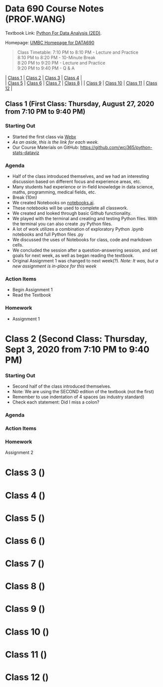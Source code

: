 # Data 690 Course Notes (PROF.WANG)

Textbook Link:
[Python For Data Analysis (2ED)](https://www.programmer-books.com/wp-content/uploads/2019/04/Python-for-Data-Analysis-2nd-Edition.pdf).

Homepage:
[UMBC Homepage for DATA690](https://blackboard.umbc.edu/ultra/courses/_58304_1/cl/outline)

> Class Timetable:
> 7:10 PM to 8:10 PM - Lecture and Practice  
> 8:10 PM to 8:20 PM - 10-Minute Break  
> 8:20 PM to 9:20 PM - Lecture and Practice  
> 9:20 PM to 9:40 PM - Q & A  

| [Class 1](#class-1) | [Class 2](#class-2) | [Class 3](#class-3) | [Class 4](#class-4) |  
| [Class 5](#class-5) | [Class 6](#class-6) | [Class 7](#class-7) | [Class 8](#class-8) |
| [Class 9](#class-9) | [Class 10](#class-10) | [Class 11](#class-7) | [Class 12](#class-12) |
<a name="class-1"></a>
## Class 1 (First Class: Thursday, August 27, 2020 from 7:10 PM to 9:40 PM)
### Starting Out
- Started the first class via [Webx](https://umbc.webex.com/meet/jaywang)
- *As an aside, this is the link for each week.*
- Our Course Materials on GitHub:  https://github.com/wcj365/python-stats-dataviz

### Agenda
- Half of the class introduced themselves, and we had an interesting discussion based on different focus and experience areas, etc.
- Many students had experience or in-field knowledge in data science, maths, programming, medical fields, etc.
- Break (10m)
- We created Notebooks on [notebooks.ai](http://www.notebooks.ai).
- These notebooks will be used to complete all classwork.
- We created and looked through basic Github functionality.
- We played with the terminal and creating and testing Python files. With the terminal you can also create .py Python files.
- A lot of work utilizes a combination of exploratory Python .ipynb notebooks and full Python files .py
- We discussed the uses of Notebooks for class, code and markdown cells.
- We concluded the session after a question-answering session, and set goals for next week, as well as began reading the textbook.
- Original Assignment 1 was changed to next week(?). *Note: It was, but a new assignment is in-place for this week*

### Action Items
- Begin Assignment 1
- Read the Textbook

### Homework
- Assignment 1

<a name="class-2"></a>
# Class 2 (Second Class: Thursday, Sept 3, 2020 from 7:10 PM to 9:40 PM)
### Starting Out
- Second half of the class introduced themselves. 
- Note: We are using the SECOND edition of the textbook (not the first)
- Remember to use indentation of 4 spaces (as industry standard)
- Check each statement: Did I miss a colon?

### Agenda
### Action Items
### Homework
Assignment 2

# Class 3 ()
# Class 4 ()
# Class 5 ()
# Class 6 ()
# Class 7 ()
# Class 8 ()
# Class 9 ()
# Class 10 ()
# Class 11 ()
# Class 12 ()

